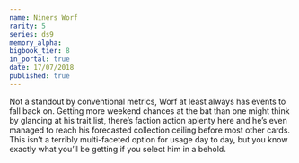 ```yaml
---
name: Niners Worf
rarity: 5
series: ds9
memory_alpha:
bigbook_tier: 8
in_portal: true
date: 17/07/2018
published: true
---
```


Not a standout by conventional metrics, Worf at least always has events to fall back on. Getting more weekend chances at the bat than one might think by glancing at his trait list, there’s faction action aplenty here and he’s even managed to reach his forecasted collection ceiling before most other cards. This isn’t a terribly multi-faceted option for usage day to day, but you know exactly what you’ll be getting if you select him in a behold.
